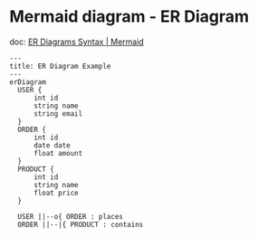 # Mermaid diagram - ER Diagram

doc: [ER Diagrams Syntax \| Mermaid](https://mermaid.js.org/syntax/entityRelationshipDiagram.html)

```mermaid
---
title: ER Diagram Example
---
erDiagram
  USER {
      int id
      string name
      string email
  }
  ORDER {
      int id
      date date
      float amount
  }
  PRODUCT {
      int id
      string name
      float price
  }

  USER ||--o{ ORDER : places
  ORDER ||--|{ PRODUCT : contains
```
